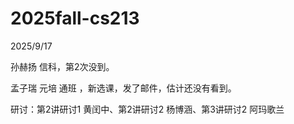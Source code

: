 # 2025fall-cs213



2025/9/17

孙赫扬 信科，第2次没到。

孟子瑞 元培 通班 ，新选课，发了邮件，估计还没有看到。



研讨：第2讲研讨1 黄闰中、第2讲研讨2 杨博涵、第3讲研讨2 阿玛歌兰
